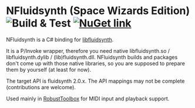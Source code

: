# NFluidsynth (Space Wizards Edition) ![Build & Test](https://github.com/space-wizards/SpaceWizards.NFluidsynth/workflows/Build%20&%20Test/badge.svg) [![NuGet link](https://img.shields.io/nuget/v/SpaceWizards.NFluidsynth)](https://www.nuget.org/packages/SpaceWizards.NFluidsynth)
NFluidsynth is a C# binding for [libfluidsynth](https://github.com/Fluidsynth/fluidsynth/).

It is a P/Invoke wrapper, therefore you need native libfluidsynth.so / libfluidsynth.dylib / (lib)fluidsynth.dll.
NFluidsynth builds and packages don't come up with those native libraries, so you are supposed to prepare them by yourself (at least for now).

The target API is fluidsynth 2.0.x. The API mappings may not be complete (contributions are welcome).

Used mainly in [RobustToolbox](https://github.com/space-wizards/RobustToolbox) for MIDI input and playback support.
